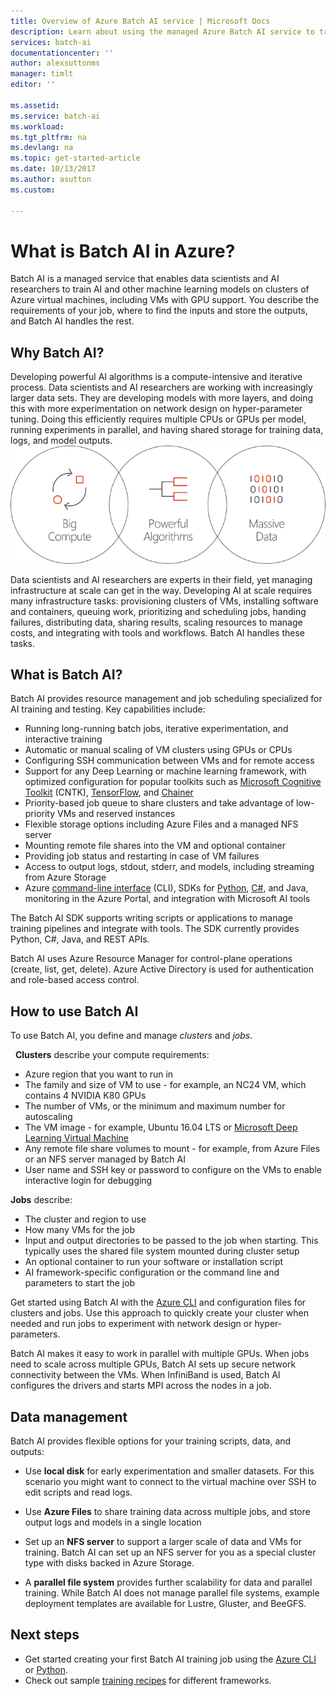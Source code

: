 ```yaml
---
title: Overview of Azure Batch AI service | Microsoft Docs
description: Learn about using the managed Azure Batch AI service to train artificial intelligence (AI) and other machine learning models on clusters of GPUs and CPUs. 
services: batch-ai
documentationcenter: ''
author: alexsuttonms
manager: timlt
editor: ''

ms.assetid: 
ms.service: batch-ai
ms.workload: 
ms.tgt_pltfrm: na
ms.devlang: na
ms.topic: get-started-article
ms.date: 10/13/2017
ms.author: asutton
ms.custom: 

---
```

# What is Batch AI in Azure?
Batch AI is a managed service that enables data scientists and AI researchers to train AI and other machine learning models on clusters of Azure virtual machines, including VMs with GPU support. You describe the requirements of your job, where to find the inputs and store the outputs, and Batch AI handles the rest.  
 
## Why Batch AI? 
Developing powerful AI algorithms is a compute-intensive and iterative process. Data scientists and AI researchers are working with increasingly larger data sets. They are developing models with more layers, and doing this with more experimentation on network design on hyper-parameter tuning. Doing this efficiently requires multiple CPUs or GPUs per model, running experiments in parallel, and having shared storage for training data, logs, and model outputs.   
 
![Batch AI process](media/overview/batchai-context.png)

Data scientists and AI researchers are experts in their field, yet managing infrastructure at scale can get in the way. Developing AI at scale requires many infrastructure tasks: provisioning clusters of VMs, installing software and containers, queuing work, prioritizing and scheduling jobs, handing failures, distributing data, sharing results, scaling resources to manage costs, and integrating with tools and workflows. Batch AI handles these tasks. 
 
## What is Batch AI? 

Batch AI provides resource management and job scheduling specialized for AI training and testing. Key capabilities include: 

* Running long-running batch jobs, iterative experimentation, and interactive training 
* Automatic or manual scaling of VM clusters using GPUs or CPUs 
* Configuring SSH communication between VMs and for remote access 
* Support for any Deep Learning or machine learning framework, with optimized configuration for popular toolkits such as [Microsoft Cognitive Toolkit](https://github.com/Microsoft/CNTK) (CNTK), [TensorFlow](https://www.tensorflow.org/), and [Chainer](https://chainer.org/) 
* Priority-based job queue to share clusters and take advantage of low-priority VMs and reserved instances  
* Flexible storage options including Azure Files and a managed NFS server 
* Mounting remote file shares into the VM and optional container 
* Providing job status and restarting in case of VM failures 
* Access to output logs, stdout, stderr, and models, including streaming from Azure Storage 
* Azure [command-line interface](/cli/azure/overview) (CLI), SDKs for [Python](https://github.com/Azure/azure-sdk-for-python), [C#](https://www.nuget.org/packages/Microsoft.Azure.Management.BatchAI/1.0.0-preview), and Java, monitoring in the Azure Portal, and integration with Microsoft AI tools 

The Batch AI SDK supports writing scripts or applications to manage training pipelines and integrate with tools. The SDK currently provides Python, C#, Java, and REST APIs.  
 

Batch AI uses Azure Resource Manager for control-plane operations (create, list, get, delete). Azure Active Directory is used for authentication and role-based access control.  
 
## How to use Batch AI 

To use Batch AI, you define and manage *clusters* and *jobs*. 

 
**Clusters**  describe your compute requirements: 
* Azure region that you want to run in 
* The family and size of VM to use - for example, an NC24 VM, which contains 4 NVIDIA K80 GPUs 
* The number of VMs, or the minimum and maximum number for autoscaling 
* The VM image - for example, Ubuntu 16.04 LTS or [Microsoft Deep Learning Virtual Machine](https://azuremarketplace.microsoft.com/marketplace/apps/microsoft-ads.dsvm-deep-learning)
* Any remote file share volumes to mount - for example, from Azure Files or an NFS server managed by Batch AI 
* User name and SSH key or password to configure on the VMs to enable interactive login for debugging  
 

**Jobs** describe: 
* The cluster and region to use 
* How many VMs for the job 
* Input and output directories to be passed to the job when starting. This typically uses the shared file system mounted during cluster setup 
* An optional container to run your software or installation script 
* AI framework-specific configuration or the command line and parameters to start the job 
 

Get started using Batch AI with the [Azure CLI](/cli/azure/overview) and configuration files for clusters and jobs. Use this approach to quickly create your cluster when needed and run jobs to experiment with network design or hyper-parameters.  
 

Batch AI makes it easy to work in parallel with multiple GPUs. When jobs need to scale across multiple GPUs, Batch AI sets up secure network connectivity between the VMs. When InfiniBand is used, Batch AI configures the drivers and starts MPI across the nodes in a job.  

## Data management
Batch AI provides flexible options for your training scripts, data, and outputs:
  
* Use **local disk** for early experimentation and smaller datasets. For this scenario you might want to connect to the virtual machine over SSH to edit scripts and read logs. 

* Use **Azure Files** to share training data across multiple jobs, and store output logs and models in a single location 

* Set up an **NFS server** to support a larger scale of data and VMs for training. Batch AI can set up an NFS server for you as a special cluster type with disks backed in Azure Storage. 
 
* A **parallel file system** provides further scalability for data and parallel training. While Batch AI does not manage parallel file systems, example deployment templates are available for Lustre, Gluster, and BeeGFS.  

## Next steps

* Get started creating your first Batch AI training job using the [Azure CLI](quickstart-cli.md) or [Python](quickstart-python.md).
* Check out sample [training recipes](https://github.com/Azure/BatchAI) for different frameworks.

